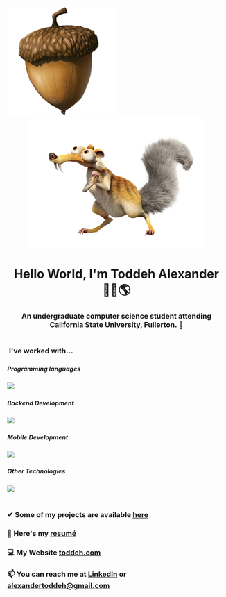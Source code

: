   <img src="/assets/Acorn.png" width="250"> 
<div align="center"><img src="/assets/Scrat.png" width="400"></div>

<h1 align="center">Hello World, I'm Toddeh Alexander 🙋‍♂️🌎 </h1> 
<h3 align="center">An undergraduate computer science student attending California State University, Fullerton. 🐘  
<h1></h1>  
   
<p align="left">   
   
<h3 style="vertical-align:top; margin:4px" > I've worked with... <h3>    
     
##### Programming languages  
![](https://skillicons.dev/icons?i=html,css,js,ts,py,cpp,r)      
      
##### Backend Development   
![](https://skillicons.dev/icons?i=nodejs,php,mysql,flask)   

  
##### Mobile Development 
![](https://skillicons.dev/icons?i=swift,react)  
 
##### Other Technologies 
![](https://skillicons.dev/icons?i=raspberrypi,arduino,docker,bots,cloudflare,firebase,figma,linux,apple,windows)
 
<h1></h1>


### ✔ Some of my projects are available [here](https://github.com/toddehalexander?tab=repositories)
 
### 📄 Here's my [resumé](https://toddeh.com/assets/Resume/Toddeh_Alexander_Resume.pdf)

### 💻 My Website [toddeh.com](https://toddeh.com)

### 📫 You can reach me at [LinkedIn](https://www.linkedin.com/in/toddeh/) or alexandertoddeh@gmail.com
